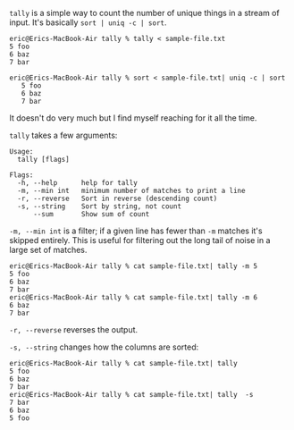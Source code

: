 `tally` is a simple way to count the number of unique things in a stream of input.  It's basically `sort | uniq -c | sort`.

```
eric@Erics-MacBook-Air tally % tally < sample-file.txt
5 foo
6 baz
7 bar

eric@Erics-MacBook-Air tally % sort < sample-file.txt| uniq -c | sort
   5 foo
   6 baz
   7 bar
```

It doesn't do very much but I find myself reaching for it all the time.

`tally` takes a few arguments:

```
Usage:
  tally [flags]

Flags:
  -h, --help      help for tally
  -m, --min int   minimum number of matches to print a line
  -r, --reverse   Sort in reverse (descending count)
  -s, --string    Sort by string, not count
      --sum       Show sum of count
```

`-m, --min int` is a filter; if a given line has fewer than `-m` matches it's skipped entirely.  This is useful for filtering out the long tail of noise in a large set of matches.

```
eric@Erics-MacBook-Air tally % cat sample-file.txt| tally -m 5
5 foo
6 baz
7 bar
eric@Erics-MacBook-Air tally % cat sample-file.txt| tally -m 6
6 baz
7 bar
```


`-r, --reverse` reverses the output.


`-s, --string` changes how the columns are sorted:

```
eric@Erics-MacBook-Air tally % cat sample-file.txt| tally
5 foo
6 baz
7 bar
eric@Erics-MacBook-Air tally % cat sample-file.txt| tally  -s
7 bar
6 baz
5 foo
```
